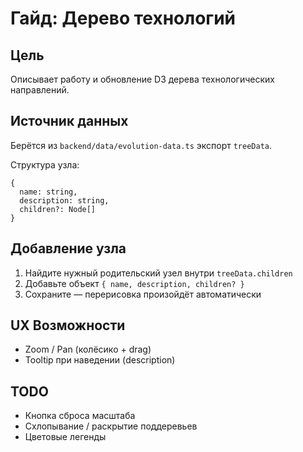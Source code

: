 # Гайд: Дерево технологий

## Цель

Описывает работу и обновление D3 дерева технологических направлений.

## Источник данных

Берётся из `backend/data/evolution-data.ts` экспорт `treeData`.

Структура узла:

```
{
  name: string,
  description: string,
  children?: Node[]
}
```

## Добавление узла

1. Найдите нужный родительский узел внутри `treeData.children`
2. Добавьте объект `{ name, description, children? }`
3. Сохраните — перерисовка произойдёт автоматически

## UX Возможности

- Zoom / Pan (колёсико + drag)
- Tooltip при наведении (description)

## TODO

- Кнопка сброса масштаба
- Схлопывание / раскрытие поддеревьев
- Цветовые легенды
